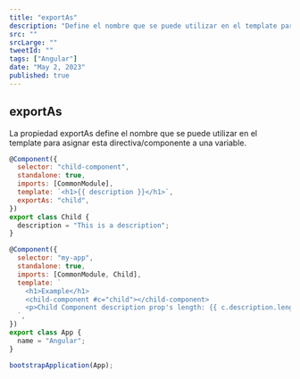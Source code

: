 ```yaml
---
title: "exportAs"
description: "Define el nombre que se puede utilizar en el template para asignar esta directiva a una variable."
src: ""
srcLarge: ""
tweetId: ""
tags: ["Angular"]
date: "May 2, 2023"
published: true
---
```


## exportAs

La propiedad exportAs define el nombre que se puede utilizar en el template para asignar esta directiva/componente a una variable.

```javascript
@Component({
  selector: "child-component",
  standalone: true,
  imports: [CommonModule],
  template: `<h1>{{ description }}</h1>`,
  exportAs: "child",
})
export class Child {
  description = "This is a description";
}

@Component({
  selector: "my-app",
  standalone: true,
  imports: [CommonModule, Child],
  template: `
    <h1>Example</h1>
    <child-component #c="child"></child-component>
    <p>Child Component description prop's length: {{ c.description.length }}</p>
  `,
})
export class App {
  name = "Angular";
}

bootstrapApplication(App);
```
